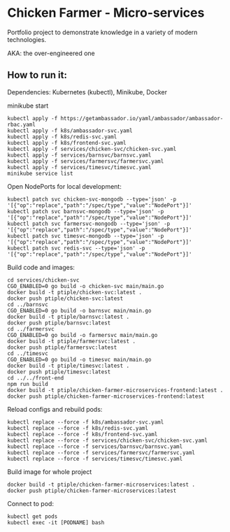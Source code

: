 # Chicken Farmer - Micro-services
Portfolio project to demonstrate knowledge in a variety of modern technologies.

AKA: the over-engineered one

## How to run it:
Dependencies: Kubernetes (kubectl), Minikube, Docker

minikube start
```
kubectl apply -f https://getambassador.io/yaml/ambassador/ambassador-rbac.yaml
kubectl apply -f k8s/ambassador-svc.yaml
kubectl apply -f k8s/redis-svc.yaml
kubectl apply -f k8s/frontend-svc.yaml
kubectl apply -f services/chicken-svc/chicken-svc.yaml
kubectl apply -f services/barnsvc/barnsvc.yaml
kubectl apply -f services/farmersvc/farmersvc.yaml
kubectl apply -f services/timesvc/timesvc.yaml
minikube service list
```

Open NodePorts for local development:
```
kubectl patch svc chicken-svc-mongodb --type='json' -p '[{"op":"replace","path":"/spec/type","value":"NodePort"}]'
kubectl patch svc barnsvc-mongodb --type='json' -p '[{"op":"replace","path":"/spec/type","value":"NodePort"}]'
kubectl patch svc farmersvc-mongodb --type='json' -p '[{"op":"replace","path":"/spec/type","value":"NodePort"}]'
kubectl patch svc timesvc-mongodb --type='json' -p '[{"op":"replace","path":"/spec/type","value":"NodePort"}]'
kubectl patch svc redis-svc --type='json' -p '[{"op":"replace","path":"/spec/type","value":"NodePort"}]'
```

Build code and images:
```
cd services/chicken-svc
CGO_ENABLED=0 go build -o chicken-svc main/main.go
docker build -t ptiple/chicken-svc:latest .
docker push ptiple/chicken-svc:latest
cd ../barnsvc
CGO_ENABLED=0 go build -o barnsvc main/main.go
docker build -t ptiple/barnsvc:latest .
docker push ptiple/barnsvc:latest
cd ../farmersvc
CGO_ENABLED=0 go build -o farmersvc main/main.go
docker build -t ptiple/farmersvc:latest .
docker push ptiple/farmersvc:latest
cd ../timesvc
CGO_ENABLED=0 go build -o timesvc main/main.go
docker build -t ptiple/timesvc:latest .
docker push ptiple/timesvc:latest
cd ../../front-end
npm run build
docker build -t ptiple/chicken-farmer-microservices-frontend:latest .
docker push ptiple/chicken-farmer-microservices-frontend:latest
```

Reload configs and rebuild pods:
```
kubectl replace --force -f k8s/ambassador-svc.yaml
kubectl replace --force -f k8s/redis-svc.yaml
kubectl replace --force -f k8s/frontend-svc.yaml
kubectl replace --force -f services/chicken-svc/chicken-svc.yaml
kubectl replace --force -f services/barnsvc/barnsvc.yaml
kubectl replace --force -f services/farmersvc/farmersvc.yaml
kubectl replace --force -f services/timesvc/timesvc.yaml
```

Build image for whole project
```
docker build -t ptiple/chicken-farmer-microservices:latest .
docker push ptiple/chicken-farmer-microservices:latest
```

Connect to pod:
```
kubectl get pods
kubectl exec -it [PODNAME] bash
```